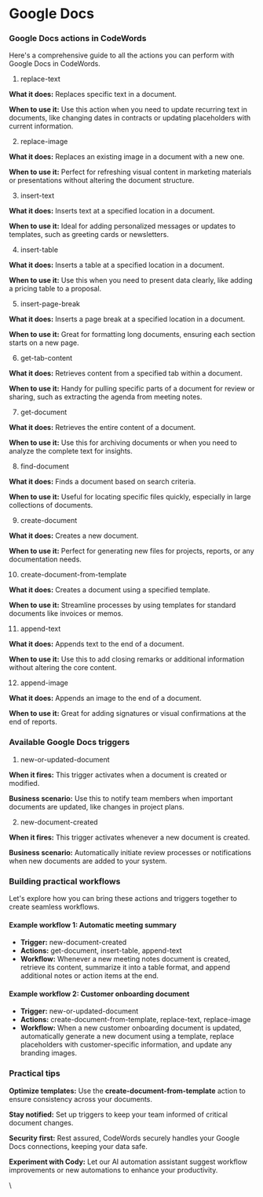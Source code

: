 # Google Docs

### Google Docs actions in CodeWords

Here's a comprehensive guide to all the actions you can perform with Google Docs in CodeWords.

1. replace-text

**What it does:** Replaces specific text in a document.

**When to use it:** Use this action when you need to update recurring text in documents, like changing dates in contracts or updating placeholders with current information.

2. replace-image

**What it does:** Replaces an existing image in a document with a new one.

**When to use it:** Perfect for refreshing visual content in marketing materials or presentations without altering the document structure.

3. insert-text

**What it does:** Inserts text at a specified location in a document.

**When to use it:** Ideal for adding personalized messages or updates to templates, such as greeting cards or newsletters.

4. insert-table

**What it does:** Inserts a table at a specified location in a document.

**When to use it:** Use this when you need to present data clearly, like adding a pricing table to a proposal.

5. insert-page-break

**What it does:** Inserts a page break at a specified location in a document.

**When to use it:** Great for formatting long documents, ensuring each section starts on a new page.

6. get-tab-content

**What it does:** Retrieves content from a specified tab within a document.

**When to use it:** Handy for pulling specific parts of a document for review or sharing, such as extracting the agenda from meeting notes.

7. get-document

**What it does:** Retrieves the entire content of a document.

**When to use it:** Use this for archiving documents or when you need to analyze the complete text for insights.

8. find-document

**What it does:** Finds a document based on search criteria.

**When to use it:** Useful for locating specific files quickly, especially in large collections of documents.

9. create-document

**What it does:** Creates a new document.

**When to use it:** Perfect for generating new files for projects, reports, or any documentation needs.

10. create-document-from-template

**What it does:** Creates a document using a specified template.

**When to use it:** Streamline processes by using templates for standard documents like invoices or memos.

11. append-text

**What it does:** Appends text to the end of a document.

**When to use it:** Use this to add closing remarks or additional information without altering the core content.

12. append-image

**What it does:** Appends an image to the end of a document.

**When to use it:** Great for adding signatures or visual confirmations at the end of reports.

### Available Google Docs triggers

1. new-or-updated-document

**When it fires:** This trigger activates when a document is created or modified.

**Business scenario:** Use this to notify team members when important documents are updated, like changes in project plans.

2. new-document-created

**When it fires:** This trigger activates whenever a new document is created.

**Business scenario:** Automatically initiate review processes or notifications when new documents are added to your system.

### Building practical workflows

Let's explore how you can bring these actions and triggers together to create seamless workflows.

#### Example workflow 1: Automatic meeting summary

* **Trigger:** new-document-created
* **Actions:** get-document, insert-table, append-text
* **Workflow:** Whenever a new meeting notes document is created, retrieve its content, summarize it into a table format, and append additional notes or action items at the end.

#### Example workflow 2: Customer onboarding document

* **Trigger:** new-or-updated-document
* **Actions:** create-document-from-template, replace-text, replace-image
* **Workflow:** When a new customer onboarding document is updated, automatically generate a new document using a template, replace placeholders with customer-specific information, and update any branding images.

### Practical tips

**Optimize templates:** Use the **create-document-from-template** action to ensure consistency across your documents.

**Stay notified:** Set up triggers to keep your team informed of critical document changes.

**Security first:** Rest assured, CodeWords securely handles your Google Docs connections, keeping your data safe.

**Experiment with Cody:** Let our AI automation assistant suggest workflow improvements or new automations to enhance your productivity.

\
